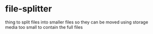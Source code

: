 # file-splitter
thing to split files into smaller files so they can be moved using storage media too small to contain the full files
